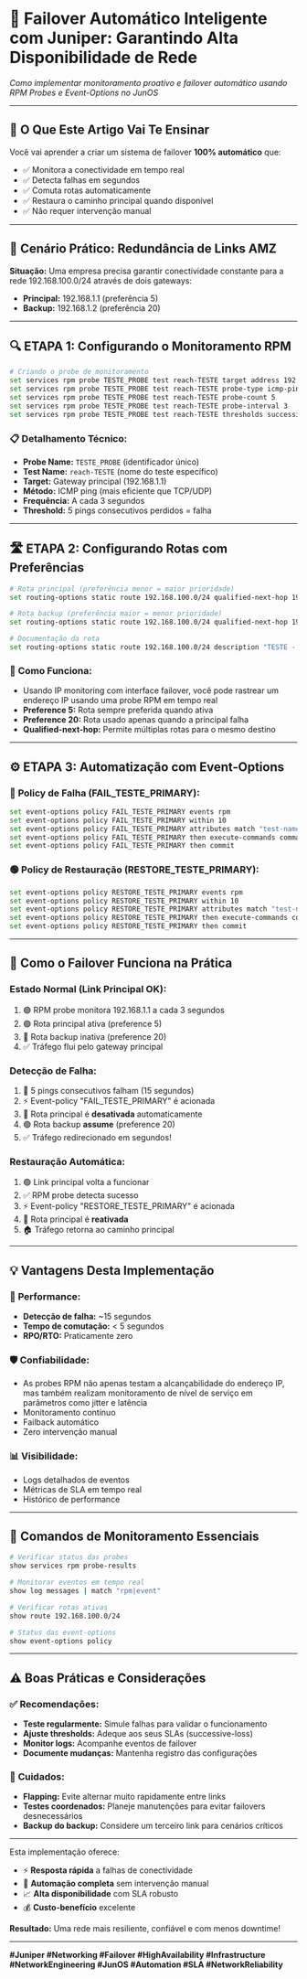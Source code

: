 # 🔄 Failover Automático Inteligente com Juniper: Garantindo Alta Disponibilidade de Rede

*Como implementar monitoramento proativo e failover automático usando RPM Probes e Event-Options no JunOS*

---

## 🚀 O Que Este Artigo Vai Te Ensinar

Você vai aprender a criar um sistema de failover **100% automático** que:
- ✅ Monitora a conectividade em tempo real
- ✅ Detecta falhas em segundos
- ✅ Comuta rotas automaticamente
- ✅ Restaura o caminho principal quando disponível
- ✅ Não requer intervenção manual

---

## 🎯 Cenário Prático: Redundância de Links AMZ

**Situação:** Uma empresa precisa garantir conectividade constante para a rede 192.168.100.0/24 através de dois gateways:
- **Principal:** 192.168.1.1 (preferência 5)
- **Backup:** 192.168.1.2 (preferência 20)

---

## 🔍 **ETAPA 1: Configurando o Monitoramento RPM**

```bash
# Criando o probe de monitoramento
set services rpm probe TESTE_PROBE test reach-TESTE target address 192.168.1.1
set services rpm probe TESTE_PROBE test reach-TESTE probe-type icmp-ping
set services rpm probe TESTE_PROBE test reach-TESTE probe-count 5
set services rpm probe TESTE_PROBE test reach-TESTE probe-interval 3
set services rpm probe TESTE_PROBE test reach-TESTE thresholds successive-loss 5
```

### 📋 **Detalhamento Técnico:**
- **Probe Name:** `TESTE_PROBE` (identificador único)
- **Test Name:** `reach-TESTE` (nome do teste específico)
- **Target:** Gateway principal (192.168.1.1)
- **Método:** ICMP ping (mais eficiente que TCP/UDP)
- **Frequência:** A cada 3 segundos
- **Threshold:** 5 pings consecutivos perdidos = falha

---

## 🛣️ **ETAPA 2: Configurando Rotas com Preferências**

```bash
# Rota principal (preferência menor = maior prioridade)
set routing-options static route 192.168.100.0/24 qualified-next-hop 192.168.1.1 preference 5

# Rota backup (preferência maior = menor prioridade)
set routing-options static route 192.168.100.0/24 qualified-next-hop 192.168.1.2 preference 20

# Documentação da rota
set routing-options static route 192.168.100.0/24 description "TESTE - Principal e Backup com Failover"
```

### 🎯 **Como Funciona:**
- Usando IP monitoring com interface failover, você pode rastrear um endereço IP usando uma probe RPM em tempo real
- **Preference 5:** Rota sempre preferida quando ativa
- **Preference 20:** Rota usado apenas quando a principal falha
- **Qualified-next-hop:** Permite múltiplas rotas para o mesmo destino

---

## ⚙️ **ETAPA 3: Automatização com Event-Options**

### 🔴 **Policy de Falha (FAIL_TESTE_PRIMARY):**

```bash
set event-options policy FAIL_TESTE_PRIMARY events rpm
set event-options policy FAIL_TESTE_PRIMARY within 10
set event-options policy FAIL_TESTE_PRIMARY attributes match "test-name == reach-TESTE && probe-failed == true"
set event-options policy FAIL_TESTE_PRIMARY then execute-commands commands "deactivate routing-options static route 192.168.100.0/24 qualified-next-hop 192.168.1.1"
set event-options policy FAIL_TESTE_PRIMARY then commit
```

### 🟢 **Policy de Restauração (RESTORE_TESTE_PRIMARY):**

```bash
set event-options policy RESTORE_TESTE_PRIMARY events rpm
set event-options policy RESTORE_TESTE_PRIMARY within 10
set event-options policy RESTORE_TESTE_PRIMARY attributes match "test-name == reach-TESTE && probe-failed == false"
set event-options policy RESTORE_TESTE_PRIMARY then execute-commands commands "activate routing-options static route 192.168.100.0/24 qualified-next-hop 192.168.1.1"
set event-options policy RESTORE_TESTE_PRIMARY then commit
```

---

## 🔄 **Como o Failover Funciona na Prática**

### **Estado Normal (Link Principal OK):**
1. 🟢 RPM probe monitora 192.168.1.1 a cada 3 segundos
2. 🟢 Rota principal ativa (preference 5)
3. 🔴 Rota backup inativa (preference 20)
4. ✅ Tráfego flui pelo gateway principal

### **Detecção de Falha:**
1. 🔴 5 pings consecutivos falham (15 segundos)
2. ⚡ Event-policy "FAIL_TESTE_PRIMARY" é acionada
3. 🔄 Rota principal é **desativada** automaticamente
4. 🟢 Rota backup **assume** (preference 20)
5. ✅ Tráfego redirecionado em segundos!

### **Restauração Automática:**
1. 🟢 Link principal volta a funcionar
2. ✅ RPM probe detecta sucesso
3. ⚡ Event-policy "RESTORE_TESTE_PRIMARY" é acionada
4. 🔄 Rota principal é **reativada**
5. 🏠 Tráfego retorna ao caminho principal

---

## 💡 **Vantagens Desta Implementação**

### 🚀 **Performance:**
- **Detecção de falha:** ~15 segundos
- **Tempo de comutação:** < 5 segundos
- **RPO/RTO:** Praticamente zero

### 🛡️ **Confiabilidade:**
- As probes RPM não apenas testam a alcançabilidade do endereço IP, mas também realizam monitoramento de nível de serviço em parâmetros como jitter e latência
- Monitoramento contínuo
- Failback automático
- Zero intervenção manual

### 📊 **Visibilidade:**
- Logs detalhados de eventos
- Métricas de SLA em tempo real
- Histórico de performance

---

## 🔧 **Comandos de Monitoramento Essenciais**

```bash
# Verificar status das probes
show services rpm probe-results

# Monitorar eventos em tempo real
show log messages | match "rpm|event"

# Verificar rotas ativas
show route 192.168.100.0/24

# Status das event-options
show event-options policy
```

---

## ⚠️ **Boas Práticas e Considerações**

### ✅ **Recomendações:**
- **Teste regularmente:** Simule falhas para validar o funcionamento
- **Ajuste thresholds:** Adeque aos seus SLAs (successive-loss)
- **Monitor logs:** Acompanhe eventos de failover
- **Documente mudanças:** Mantenha registro das configurações

### 🚨 **Cuidados:**
- **Flapping:** Evite alternar muito rapidamente entre links
- **Testes coordenados:** Planeje manutenções para evitar failovers desnecessários
- **Backup do backup:** Considere um terceiro link para cenários críticos

---
Esta implementação oferece:
- ⚡ **Resposta rápida** a falhas de conectividade
- 🤖 **Automação completa** sem intervenção manual  
- 📈 **Alta disponibilidade** com SLA robusto
- 💰 **Custo-benefício** excelente

**Resultado:** Uma rede mais resiliente, confiável e com menos downtime!

---
**#Juniper #Networking #Failover #HighAvailability #Infrastructure #NetworkEngineering #JunOS #Automation #SLA #NetworkReliability**